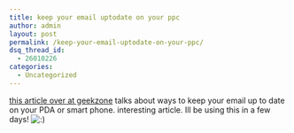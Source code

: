 ```yaml
---
title: keep your email uptodate on your ppc
author: admin
layout: post
permalink: /keep-your-email-uptodate-on-your-ppc/
dsq_thread_id:
  - 26010226
categories:
  - Uncategorized
---
```

[this article over at geekzone][1] talks about ways to keep your email up to date on your PDA or smart phone. interesting article. Ill be using this in a few days! <img src="http://blog.lotas-smartman.net/wp-includes/images/smilies/icon_smile.gif" alt=":)" class="wp-smiley" />

 [1]: http://www.geekzone.co.nz/content.asp?contentid=2898